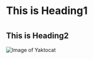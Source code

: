 # <h1> This is Heading1
# <h2> This is Heading2 
![Image of Yaktocat](https://octodex.github.com/images/yaktocat.png)
